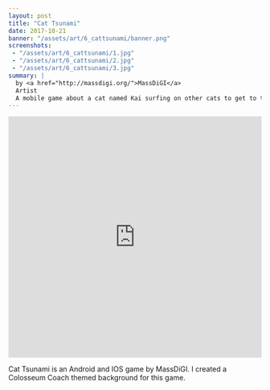 ```yaml
---
layout: post
title: "Cat Tsunami"
date: 2017-10-21
banner: "/assets/art/6_cattsunami/banner.png"
screenshots:
 - "/assets/art/6_cattsunami/1.jpg"
 - "/assets/art/6_cattsunami/2.jpg"
 - "/assets/art/6_cattsunami/3.jpg"
summary: |
  by <a href="http://massdigi.org/">MassDiGI</a>
  Artist
  A mobile game about a cat named Kai surfing on other cats to get to the catnip sale. Launched on iOS and Android in Spring 2017.
---
```

<iframe width="100%" height="480" src="https://www.youtube.com/embed/FhKjQ_8qUSk" frameborder="0" allow="autoplay; encrypted-media" allowfullscreen></iframe>

Cat Tsunami is an Android and IOS game by MassDiGI. I created a Colosseum Coach themed background for this game.
